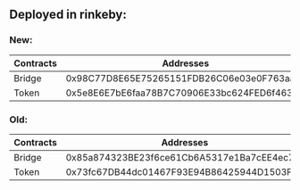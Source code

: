 
## Deployed in rinkeby:

### New:
  Contracts        |                             Addresses                      |
-------------------|------------------------------------------------------------|
  Bridge           |        0x98C77D8E65E75265151FDB26C06e03e0F763aaFF          |                                            
  Token            |        0x5e8E6E7bE6faa78B7C70906E33bc624FED6f463e          |






### Old:
  Contracts        |                             Addresses                      |
-------------------|------------------------------------------------------------|
  Bridge           |        0x85a874323BE23f6ce61Cb6A5317e1Ba7cEE4ec73          |                                            
  Token            |        0x73fc67DB44dc01467F93E94B86425944D1503F45          |
